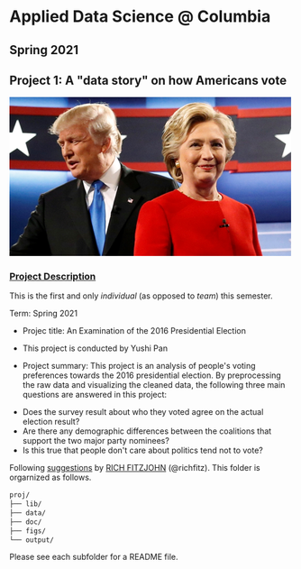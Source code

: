 # Applied Data Science @ Columbia
## Spring 2021
## Project 1: A "data story" on how Americans vote

<img src="figs/election.jpg" width="500">

### [Project Description](doc/)
This is the first and only *individual* (as opposed to *team*) this semester. 

Term: Spring 2021

+ Projec title: An Examination of the 2016 Presidential Election
+ This project is conducted by Yushi Pan

+ Project summary: This project is an analysis of people's voting preferences towards the 2016 presidential election. By preprocessing the raw data and visualizing the cleaned data, the following three main questions are answered in this project:

* Does the survey result about who they voted agree on the actual election result? 
* Are there any demographic differences between the coalitions that support the two major party nominees?
* Is this true that people don't care about politics tend not to vote? 

Following [suggestions](http://nicercode.github.io/blog/2013-04-05-projects/) by [RICH FITZJOHN](http://nicercode.github.io/about/#Team) (@richfitz). This folder is orgarnized as follows.



```
proj/
├── lib/
├── data/
├── doc/
├── figs/
└── output/
```

Please see each subfolder for a README file.
